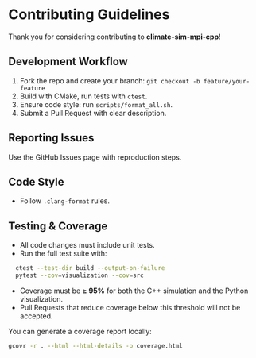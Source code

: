 # Contributing Guidelines

Thank you for considering contributing to **climate-sim-mpi-cpp**!

## Development Workflow
1. Fork the repo and create your branch: `git checkout -b feature/your-feature`
2. Build with CMake, run tests with `ctest`.
3. Ensure code style: run `scripts/format_all.sh`.
4. Submit a Pull Request with clear description.

## Reporting Issues
Use the GitHub Issues page with reproduction steps.

## Code Style
- Follow `.clang-format` rules.

## Testing & Coverage
- All code changes must include unit tests.
- Run the full test suite with:
```bash
  ctest --test-dir build --output-on-failure
  pytest --cov=visualization --cov=src
```
- Coverage must be **≥ 95%** for both the C++ simulation and the Python visualization.
- Pull Requests that reduce coverage below this threshold will not be accepted.

You can generate a coverage report locally:
```bash
gcovr -r . --html --html-details -o coverage.html
```
